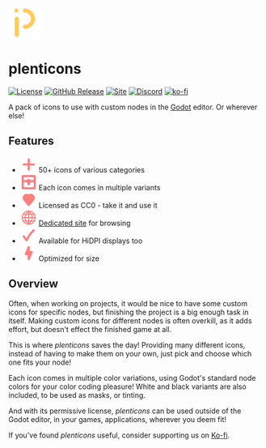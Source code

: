 ![plenticons](./icon.png)

# plenticons

[![License](https://img.shields.io/github/license/foxssake/plenticons)](https://github.com/foxssake/plenticons/blob/main/LICENSE)
[![GitHub Release](https://img.shields.io/github/v/release/foxssake/plenticons)](https://github.com/foxssake/plenticons/releases)
[![Site](https://img.shields.io/badge/Site-github.io-blue)](https://foxssake.github.io/plenticons/)
[![Discord](https://img.shields.io/discord/1253434107656933447?logo=discord&label=Discord)](https://discord.gg/xWGh4GskG5)
[![ko-fi](https://img.shields.io/badge/Support%20on-ko--fi-ff5e5b?logo=ko-fi)](https://ko-fi.com/T6T8WZD0W)

A pack of icons to use with custom nodes in the [Godot] editor. Or wherever else!

## Features

* ![plus](./icons/2d/plus.svg) 50+ icons of various categories
* ![chest](./icons/objects/chest.svg) Each icon comes in multiple variants
* ![heart](./icons/creatures/heart-full.svg) Licensed as CC0 - take it and use it
* ![globe](./icons/objects/globe.svg) [Dedicated site] for browsing
* ![check](./icons/2d/checkmark.svg) Available for HiDPI displays too
* ![lightning](./icons/objects/lightning.svg) Optimized for size

## Overview

Often, when working on projects, it would be nice to have some custom icons for
specific nodes, but finishing the project is a big enough task in itself.
Making custom icons for different nodes is often overkill, as it adds effort,
but doesn't effect the finished game at all.

This is where *plenticons* saves the day! Providing many different icons,
instead of having to make them on your own, just pick and choose which one fits
your node!

Each icon comes in multiple color variations, using Godot's standard node
colors for your color coding pleasure! White and black variants are also
included, to be used as masks, or tinting.

And with its permissive license, *plenticons* can be used outside of the Godot
editor, in your games, applications, wherever you deem fit!

If you've found *plenticons* useful, consider supporting us on [Ko-fi].

[Dedicated site]: https://foxssake.github.io/plenticons/
[Ko-fi]: https://ko-fi.com/foxssake
[Godot]: https://godotengine.org/
